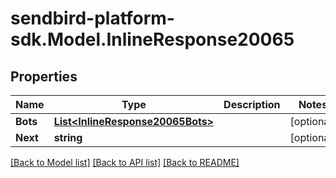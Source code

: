 
# sendbird-platform-sdk.Model.InlineResponse20065

## Properties

Name | Type | Description | Notes
------------ | ------------- | ------------- | -------------
**Bots** | [**List&lt;InlineResponse20065Bots&gt;**](InlineResponse20065Bots.md) |  | [optional] 
**Next** | **string** |  | [optional] 

[[Back to Model list]](../README.md#documentation-for-models)
[[Back to API list]](../README.md#documentation-for-api-endpoints)
[[Back to README]](../README.md)

